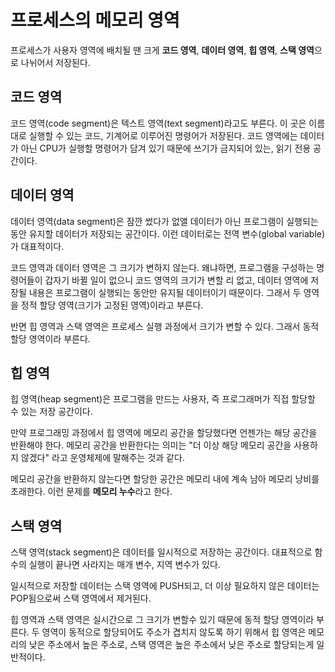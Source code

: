 # 프로세스의 메모리 영역

프로세스가 사용자 영역에 배치될 땐 크게 **코드 영역**, **데이터 영역**, **힙 영역**, **스택 영역**으로 나뉘어서 저장된다. 

## 코드 영역

코드 영역(code segment)은 텍스트 영역(text segment)라고도 부른다. 이 곳은 이름대로 실행할 수 있는 코드, 기계어로 이루어진 명령어가 저장된다. 코드 영역에는 데이터가 아닌 CPU가 실행할 명령어가 담겨 있기 때문에 쓰기가 금지되어 있는, 읽기 전용 공간이다.

## 데이터 영역

데이터 영역(data segment)은 잠깐 썼다가 없앨 데이터가 아닌 프로그램이 실행되는 동안 유지할 데이터가 저장되는 공간이다. 이런 데이터로는 전역 변수(global variable)가 대표적이다. 

코드 영역과 데이터 영역은 그 크기가 변하지 않는다. 왜냐하면, 프로그램을 구성하는 명령어들이 갑자기 바뀔 일이 없으니 코드 영역의 크기가 변할 리 없고, 데이터 영역에 저장될 내용은 프로그램이 실행되는 동안만 유지될 데이터이기 때문이다. 그래서 두 영역을 정적 할당 영역(크기가 고정된 영역)이라고 부른다. 

반면 힙 영역과 스택 영역은 프로세스 실행 과정에서 크기가 변할 수 있다. 그래서 동적 할당 영역이라 부른다.

## 힙 영역

힙 영역(heap segment)은 프로그램을 만드는 사용자, 즉 프로그래머가 직접 할당할 수 있는 저장 공간이다. 

만약 프로그래밍 과정에서 힙 영역에 메모리 공간을 할당했다면 언젠가는 해당 공간을 반환해야 한다. 메모리 공간을 반환한다는 의미는 "더 이상 해당 메모리 공간을 사용하지 않겠다" 라고 운영체제에 말해주는 것과 같다.

메모리 공간을 반환하지 않는다면 할당한 공간은 메모리 내에 계속 남아 메모리 낭비를 초래한다. 이런 문제를 **메모리 누수**라고 한다. 

## 스택 영역

스택 영역(stack segment)은 데이터를 일시적으로 저장하는 공간이다. 대표적으로 함수의 실행이 끝나면 사라지는 매개 변수, 지역 변수가 있다.

일시적으로 저장할 데이터는 스택 영역에 PUSH되고, 더 이상 필요하지 않은 데이터는 POP됨으로써 스택 영역에서 제거된다.

힙 영역과 스택 영역은 실시간으로 그 크기가 변할수 있기 때문에 동적 할당 영역이라 부른다. 두 영역이 동적으로 할당되어도 주소가 겹치지 않도록 하기 위해서 힙 영역은 메모리의 낮은 주소에서 높은 주소로, 스택 영역은 높은 주소에서 낮은 주소로 할당되는게 일반적이다.